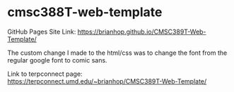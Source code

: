 # cmsc388T-web-template

GitHub Pages Site Link: https://brianhop.github.io/CMSC389T-Web-Template/

The custom change I made to the html/css was to change the font from the regular google font to comic sans.

Link to terpconnect page: https://terpconnect.umd.edu/~brianhop/CMSC389T-Web-Template/
